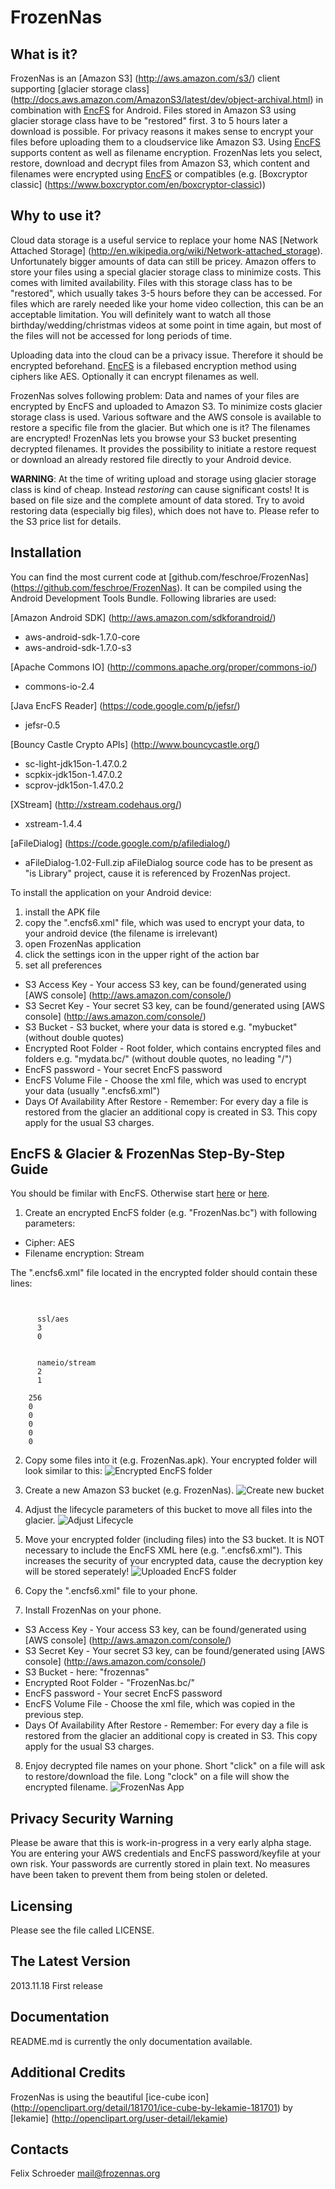FrozenNas
=========

What is it?
-----------

FrozenNas is an [Amazon S3] (http://aws.amazon.com/s3/) client supporting [glacier storage class] (http://docs.aws.amazon.com/AmazonS3/latest/dev/object-archival.html) in combination with [EncFS](http://en.wikipedia.org/wiki/EncFS) for Android.
Files stored in Amazon S3 using glacier storage class have to be "restored" first. 3 to 5 hours later a download is possible.
For privacy reasons it makes sense to encrypt your files before uploading them to a cloudservice like Amazon S3. Using [EncFS](http://en.wikipedia.org/wiki/EncFS) supports content as well as filename 
encryption. FrozenNas lets you select, restore, download and decrypt files from Amazon S3, which content and filenames were encrypted using [EncFS](http://en.wikipedia.org/wiki/EncFS) or compatibles (e.g. [Boxcryptor classic] (https://www.boxcryptor.com/en/boxcryptor-classic))
 
Why to use it?
--------------

Cloud data storage is a useful service to replace your home NAS [Network Attached Storage] (http://en.wikipedia.org/wiki/Network-attached_storage).
Unfortunately bigger amounts of data can still be pricey. Amazon offers to store your files using a special glacier storage class to minimize costs.
This comes with limited availability. Files with this storage class has to be "restored", which usually takes 3-5 hours before they can be accessed.
For files which are rarely needed like your home video collection, this can be an acceptable limitation. You will definitely want to watch all those birthday/wedding/christmas videos
at some point in time again, but most of the files will not be accessed for long periods of time.

Uploading data into the cloud can be a privacy issue. Therefore it should be encrypted beforehand. [EncFS](http://en.wikipedia.org/wiki/EncFS) is a filebased
encryption method using ciphers like AES. Optionally it can encrypt filenames as well.

FrozenNas solves following problem: Data and names of your files are encrypted by EncFS and uploaded to Amazon S3. To minimize costs glacier storage class is used.
Various software and the AWS console is available to restore a specific file from the glacier. But which one is it? The filenames are encrypted! FrozenNas lets you
browse your S3 bucket presenting decrypted filenames. It provides the possibility to initiate a restore request or download an already restored file directly to your
Android device.

__WARNING__: At the time of writing upload and storage using glacier storage class is kind of cheap. Instead _restoring_ can cause significant costs! It is based on file size and the complete amount of data stored.
Try to avoid restoring data (especially big files), which does not have to. Please refer to the S3 price list for details.  

Installation
------------

You can find the most current code at [github.com/feschroe/FrozenNas] (https://github.com/feschroe/FrozenNas).
It can be compiled using the Android Development Tools Bundle. Following libraries are used:

[Amazon Android SDK] (http://aws.amazon.com/sdkforandroid/)
+ aws-android-sdk-1.7.0-core
+ aws-android-sdk-1.7.0-s3

[Apache Commons IO] (http://commons.apache.org/proper/commons-io/)
+ commons-io-2.4 

[Java EncFS Reader] (https://code.google.com/p/jefsr/)
+ jefsr-0.5

[Bouncy Castle Crypto APIs] (http://www.bouncycastle.org/)
+ sc-light-jdk15on-1.47.0.2
+ scpkix-jdk15on-1.47.0.2
+ scprov-jdk15on-1.47.0.2

[XStream] (http://xstream.codehaus.org/)
+ xstream-1.4.4

[aFileDialog] (https://code.google.com/p/afiledialog/)
+ aFileDialog-1.02-Full.zip
aFileDialog source code has to be present as "is Library" project, cause it is referenced by FrozenNas project.

To install the application on your Android device:

1. install the APK file
2. copy the ".encfs6.xml" file, which was used to encrypt your data, to your android device (the filename is irrelevant)
3. open FrozenNas application
4. click the settings icon in the upper right of the action bar
5. set all preferences
+ S3 Access Key - Your access S3 key, can be found/generated using [AWS console] (http://aws.amazon.com/console/) 
+ S3 Secret Key - Your secret S3 key, can be found/generated using [AWS console] (http://aws.amazon.com/console/)
+ S3 Bucket - S3 bucket, where your data is stored e.g. "mybucket" (without double quotes)
+ Encrypted Root Folder - Root folder, which contains encrypted files and folders e.g. "mydata.bc/" (without double quotes, no leading "/")
+ EncFS password - Your secret EncFS password
+ EncFS Volume File - Choose the xml file, which was used to encrypt your data (usually ".encfs6.xml")
+ Days Of Availability After Restore - Remember: For every day a file is restored from the glacier an additional copy is created in S3. This copy apply for the usual S3 charges.

EncFS & Glacier & FrozenNas Step-By-Step Guide
------------------------------------------------

You should be fimilar with EncFS. Otherwise start [here](http://en.wikipedia.org/wiki/EncFS) or [here](http://www.arg0.net/encfs).
1. Create an encrypted EncFS folder (e.g. "FrozenNas.bc") with following parameters:
+ Cipher: AES
+ Filename encryption: Stream

The ".encfs6.xml" file located in the encrypted folder should contain these lines:

<pre><code>
    <cipherAlg class_id="1" tracking_level="0" version="0">
      <name>ssl/aes</name>
      <major>3</major>
      <minor>0</minor>
    </cipherAlg>
    <nameAlg>
      <name>nameio/stream</name>
      <major>2</major>
      <minor>1</minor>
    </nameAlg>
    <keySize>256</keySize>
    <uniqueIV>0</uniqueIV>
    <chainedNameIV>0</chainedNameIV>
    <externalIVChaining>0</externalIVChaining>
    <blockMACBytes>0</blockMACBytes>
    <blockMACRandBytes>0</blockMACRandBytes>
</code></pre>

2. Copy some files into it (e.g. FrozenNas.apk). Your encrypted folder will look similar to this:
![Encrypted EncFS folder](http://frozennas.org/images/Folder_example.JPG "Encrypted EncFS folder")

3. Create a new Amazon S3 bucket (e.g. FrozenNas).
![Create new bucket](http://frozennas.org/images/S3_bucket.JPG "Create new bucket")

4. Adjust the lifecycle parameters of this bucket to move all files into the glacier.
![Adjust Lifecycle](http://frozennas.org/images/S3_lifetime.JPG "Adjust Lifecycle")

5. Move your encrypted folder (including files) into the S3 bucket. It is NOT necessary to include the EncFS XML here (e.g. ".encfs6.xml").
This increases the security of your encrypted data, cause the decryption key will be stored seperately! 
![Uploaded EncFS folder](http://frozennas.org/images/Folder_example.JPG "Uploaded EncFS folder")

6. Copy the ".encfs6.xml" file to your phone.

7. Install FrozenNas on your phone. 

+ S3 Access Key - Your access S3 key, can be found/generated using [AWS console] (http://aws.amazon.com/console/) 
+ S3 Secret Key - Your secret S3 key, can be found/generated using [AWS console] (http://aws.amazon.com/console/)
+ S3 Bucket - here: "frozennas"
+ Encrypted Root Folder - "FrozenNas.bc/"
+ EncFS password - Your secret EncFS password
+ EncFS Volume File - Choose the xml file, which was copied in the previous step.
+ Days Of Availability After Restore - Remember: For every day a file is restored from the glacier an additional copy is created in S3. This copy apply for the usual S3 charges.

8. Enjoy decrypted file names on your phone. Short "click" on a file will ask to restore/download the file. Long "clock" on a file will show the encrypted filename.
![FrozenNas App](http://frozennas.org/images/frozennas_app.JPG "FrozenNas App")


Privacy Security Warning
------------------------

Please be aware that this is work-in-progress in a very early alpha stage. You are entering your AWS credentials
and EncFS password/keyfile at your own risk. Your passwords are currently stored in plain text. No measures
have been taken to prevent them from being stolen or deleted. 

Licensing
---------

Please see the file called LICENSE.

The Latest Version
------------------

2013.11.18 First release

Documentation
-------------

README.md is currently the only documentation available.

Additional Credits
-----------------

FrozenNas is using the beautiful [ice-cube icon] (http://openclipart.org/detail/181701/ice-cube-by-lekamie-181701) by [lekamie] (http://openclipart.org/user-detail/lekamie)

Contacts
--------

Felix Schroeder <mail@frozennas.org>